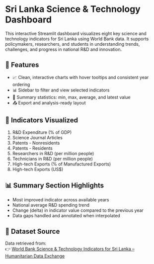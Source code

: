 # Sri Lanka Science & Technology Dashboard

This interactive Streamlit dashboard visualizes eight key science and technology indicators for Sri Lanka using World Bank data. It supports policymakers, researchers, and students in understanding trends, challenges, and progress in national R&D and innovation.

## 🚀 Features

- 📈 Clean, interactive charts with hover tooltips and consistent year ordering
- 📊 Sidebar to filter and view selected indicators
- 📌 Summary statistics: min, max, average, and latest value
- 📤 Export and analysis-ready layout

## 🧪 Indicators Visualized

1. R&D Expenditure (% of GDP)  
2. Science Journal Articles  
3. Patents - Nonresidents  
4. Patents - Residents  
5. Researchers in R&D (per million people)  
6. Technicians in R&D (per million people)  
7. High-tech Exports (% of Manufactured Exports)  
8. High-tech Exports (US$)

## 📊 Summary Section Highlights

- Most improved indicator across available years  
- National average R&D spending trend  
- Change (delta) in indicator value compared to the previous year  
- Data gaps handled and annotated when interpolated

## 📁 Dataset Source

Data retrieved from:  
👉 [World Bank Science & Technology Indicators for Sri Lanka – Humanitarian Data Exchange](https://data.humdata.org/dataset/world-bank-science-and-technology-indicators-for-sri-lanka)
